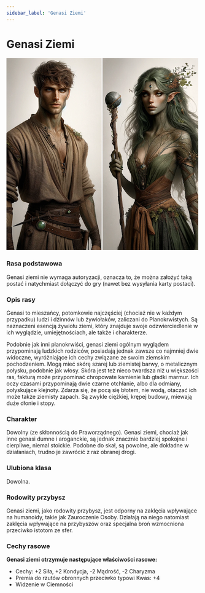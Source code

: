 ```yaml
---
sidebar_label: 'Genasi Ziemi'
---
```



# Genasi Ziemi

![genasi Ziemi](../../static/img/wiki/wiki-rasy/genasi-ziemi.png)

### Rasa podstawowa
Genasi ziemi nie wymaga autoryzacji, oznacza to, że można założyć taką postać i natychmiast dołączyć do gry (nawet bez wysyłania karty postaci).

### Opis rasy
Genasi to mieszańcy, potomkowie najczęściej (chociaż nie w każdym przypadku) ludzi i dżinnów lub żywiołaków, zaliczani do Planokrwistych. Są naznaczeni esencją żywiołu ziemi, który znajduje swoje odzwierciedlenie w ich wyglądzie, umiejętnościach, ale także i charakterze.

Podobnie jak inni planokrwiści, genasi ziemi ogólnym wyglądem przypominają ludzkich rodziców, posiadają jednak zawsze co najmniej dwie widoczne, wyróżniające ich cechy związane ze swoim ziemskim pochodzeniem. Mogą mieć skórę szarej lub ziemistej barwy, o metalicznym połysku, podobnie jak włosy. Skóra jest też nieco twardsza niż u większości ras, fakturą może przypominać chropowate kamienie lub gładki marmur. Ich oczy czasami przypominają dwie czarne otchłanie, albo dla odmiany, połyskujące klejnoty. Zdarza się, że pocą się błotem, nie wodą, otaczać ich może także ziemisty zapach. Są zwykle ciężkiej, krępej budowy, miewają duże dłonie i stopy.

### Charakter
Dowolny (ze skłonnością do Praworządnego). Genasi ziemi, chociaż jak inne genasi dumne i aroganckie, są jednak znacznie bardziej spokojne i cierpliwe, niemal stoickie. Podobne do skał, są powolne, ale dokładne w działaniach, trudno je zawrócić z raz obranej drogi.

### Ulubiona klasa
Dowolna.

### Rodowity przybysz
Genasi ziemi, jako rodowity przybysz, jest odporny na zaklęcia wpływające na humanoidy, takie jak Zauroczenie Osoby. Działają na niego natomiast zaklęcia wpływające na przybyszów oraz specjalna broń wzmocniona przeciwko istotom ze sfer.

### Cechy rasowe
**Genasi ziemi otrzymuje następujące właściwości rasowe:**

- Cechy: +2 Siła, +2 Kondycja, -2 Mądrość, -2 Charyzma
- Premia do rzutów obronnych przeciwko typowi Kwas: +4
- Widzenie w Ciemności